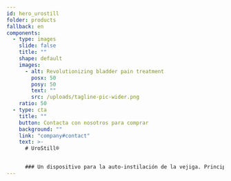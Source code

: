 ```yaml
---
id: hero_urostill
folder: products
fallback: en
components:
  - type: images
    slide: false
    title: ""
    shape: default
    images:
      - alt: Revolutionizing bladder pain treatment
        posx: 50
        posy: 50
        text: ""
        src: /uploads/tagline-pic-wider.png
    ratio: 50
  - type: cta
    title: ""
    button: Contacta con nosotros para comprar
    background: ""
    link: "company#contact"
    text: >-
      # UroStill®


      ### Un dispositivo para la auto-instilación de la vejiga. Principalmente fue desarrollado para pacientes femeninas con cistitis intersticial/dolor de vejiga (CI/SDV). UroStill® también incluye UroDapter®
---
```

